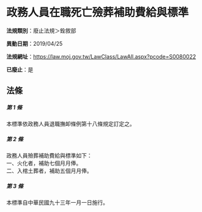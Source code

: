 # 政務人員在職死亡殮葬補助費給與標準

**法規類別**：廢止法規＞銓敘部

**異動日期**：2019/04/25  

**法規網址**：https://law.moj.gov.tw/LawClass/LawAll.aspx?pcode=S0080022

**已廢止**：是



## 法條
##### 第 1 條
本標準依政務人員退職撫卹條例第十八條規定訂定之。

##### 第 2 條
政務人員殮葬補助費給與標準如下：  
一、火化者，補助七個月月俸。  
二、入棺土葬者，補助五個月月俸。  

##### 第 3 條
本標準自中華民國九十三年一月一日施行。


